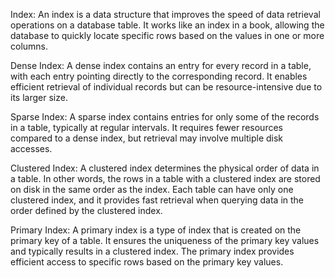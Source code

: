 Index: An index is a data structure that improves the speed of data retrieval operations on a database table. It works like an index in a book, allowing the database to quickly locate specific rows based on the values in one or more columns.

Dense Index: A dense index contains an entry for every record in a table, with each entry pointing directly to the corresponding record. It enables efficient retrieval of individual records but can be resource-intensive due to its larger size.

Sparse Index: A sparse index contains entries for only some of the records in a table, typically at regular intervals. It requires fewer resources compared to a dense index, but retrieval may involve multiple disk accesses.

Clustered Index: A clustered index determines the physical order of data in a table. In other words, the rows in a table with a clustered index are stored on disk in the same order as the index. Each table can have only one clustered index, and it provides fast retrieval when querying data in the order defined by the clustered index.

Primary Index: A primary index is a type of index that is created on the primary key of a table. It ensures the uniqueness of the primary key values and typically results in a clustered index. The primary index provides efficient access to specific rows based on the primary key values.
